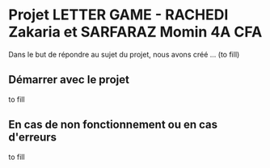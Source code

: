 # Projet LETTER GAME - RACHEDI Zakaria et SARFARAZ Momin 4A CFA

Dans le but de répondre au sujet du projet, nous avons créé ... (to fill)

## Démarrer avec le projet

to fill

## En cas de non fonctionnement ou en cas d'erreurs

to fill
